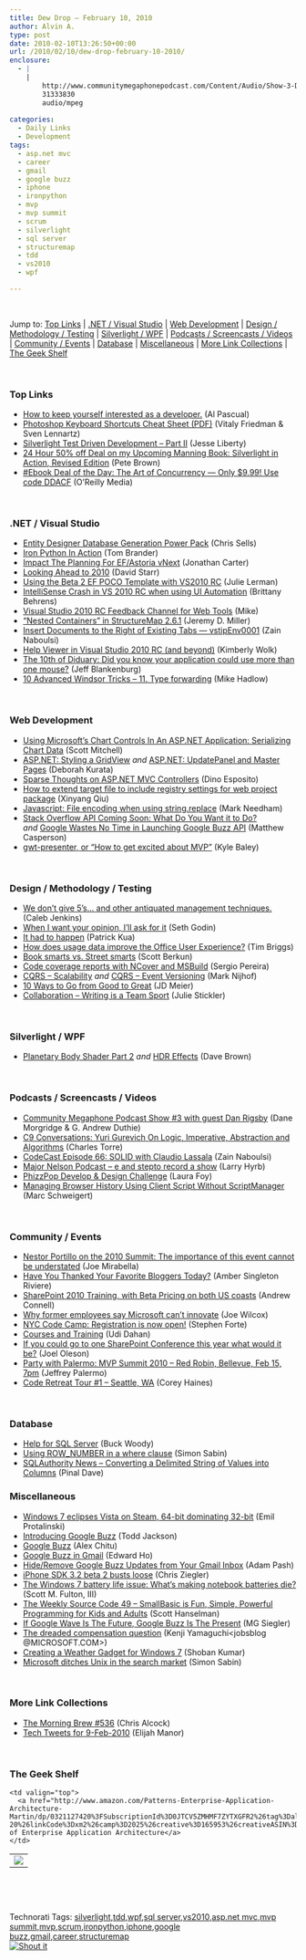 ```yaml
---
title: Dew Drop – February 10, 2010
author: Alvin A.
type: post
date: 2010-02-10T13:26:50+00:00
url: /2010/02/10/dew-drop-february-10-2010/
enclosure:
  - |
    |
        http://www.communitymegaphonepodcast.com/Content/Audio/Show-3-Dan-Rigsby.mp3
        31333830
        audio/mpeg
        
categories:
  - Daily Links
  - Development
tags:
  - asp.net mvc
  - career
  - gmail
  - google buzz
  - iphone
  - ironpython
  - mvp
  - mvp summit
  - scrum
  - silverlight
  - sql server
  - structuremap
  - tdd
  - vs2010
  - wpf

---
```

&#160;

Jump to: [Top Links][1] | [.NET / Visual Studio][2] | [Web Development][3] | [Design / Methodology / Testing][4] | [Silverlight / WPF][5] | [Podcasts / Screencasts / Videos][6] | [Community / Events][7] | [Database][8] | [Miscellaneous][9] | [More Link Collections][10] | [The Geek Shelf][11] 

&#160;

### <a name="top"></a>Top Links

  * [How to keep yourself interested as a developer.][12] (Al Pascual)
  * [Photoshop Keyboard Shortcuts Cheat Sheet (PDF)][13] (Vitaly Friedman & Sven Lennartz)
  * [Silverlight Test Driven Development – Part II][14] (Jesse Liberty)
  * [24 Hour 50% off Deal on my Upcoming Manning Book: Silverlight in Action, Revised Edition][15] (Pete Brown)
  * [#Ebook Deal of the Day: The Art of Concurrency &#8212; Only $9.99! Use code DDACF][16] (O&#8217;Reilly Media)

&#160;

### <a name="dotnet"></a>.NET / Visual Studio

  * [Entity Designer Database Generation Power Pack][17] (Chris Sells)
  * [Iron Python In Action][18] (Tom Brander)
  * [Impact The Planning For EF/Astoria vNext][19] (Jonathan Carter)
  * [Looking Ahead to 2010][20] (David Starr)
  * [Using the Beta 2 EF POCO Template with VS2010 RC][21] (Julie Lerman)
  * [IntelliSense Crash in VS 2010 RC when using UI Automation][22] (Brittany Behrens)
  * [Visual Studio 2010 RC Feedback Channel for Web Tools][23] (Mike)
  * [“Nested Containers” in StructureMap 2.6.1][24] (Jeremy D. Miller)
  * [Insert Documents to the Right of Existing Tabs &#8212; vstipEnv0001][25] (Zain Naboulsi)
  * [Help Viewer in Visual Studio 2010 RC (and beyond)][26] (Kimberly Wolk)
  * [The 10th of Diduary: Did you know your application could use more than one mouse?][27] (Jeff Blankenburg)
  * [10 Advanced Windsor Tricks – 11. Type forwarding][28] (Mike Hadlow)

&#160;

### <a name="web"></a>Web Development

  * [Using Microsoft&#8217;s Chart Controls In An ASP.NET Application: Serializing Chart Data][29] (Scott Mitchell)
  * [ASP.NET: Styling a GridView][30] _and_&#160;[ASP.NET: UpdatePanel and Master Pages][31] (Deborah Kurata)
  * [Sparse Thoughts on ASP.NET MVC Controllers][32] (Dino Esposito)
  * [How to extend target file to include registry settings for web project package][33] (Xinyang Qiu)
  * [Javascript: File encoding when using string.replace][34] (Mark Needham)
  * [Stack Overflow API Coming Soon: What Do You Want it to Do?][35] _and_&#160;[Google Wastes No Time in Launching Google Buzz API][36] (Matthew Casperson)
  * [gwt-presenter, or “How to get excited about MVP”][37] (Kyle Baley)

&#160;

### <a name="design"></a>Design / Methodology / Testing

  * [We don’t give 5’s… and other antiquated management techniques.][38] (Caleb Jenkins)
  * [When I want your opinion, I&#8217;ll ask for it][39] (Seth Godin)
  * [It had to happen][40] (Patrick Kua)
  * [How does usage data improve the Office User Experience?][41] (Tim Briggs)
  * [Book smarts vs. Street smarts][42] (Scott Berkun)
  * [Code coverage reports with NCover and MSBuild][43] (Sergio Pereira)
  * [CQRS – Scalability][44] _and_&#160;[CQRS – Event Versioning][45] (Mark Nijhof)
  * [10 Ways to Go from Good to Great][46] (JD Meier)
  * [Collaboration – Writing is a Team Sport][47] (Julie Stickler)

&#160;

### <a name="silverlight"></a>Silverlight / WPF

  * [Planetary Body Shader Part 2][48] _and_&#160;[HDR Effects][49] (Dave Brown)

&#160;

### <a name="podcasts"></a>Podcasts / Screencasts / Videos

  * [Community Megaphone Podcast Show #3 with guest Dan Rigsby][50] (Dane Morgridge & G. Andrew Duthie)
  * [C9 Conversations: Yuri Gurevich On Logic, Imperative, Abstraction and Algorithms][51] (Charles Torre)
  * [CodeCast Episode 66: SOLID with Claudio Lassala][52] (Zain Naboulsi)
  * [Major Nelson Podcast &#8211; e and stepto record a show][53] (Larry Hyrb)
  * [PhizzPop Develop & Design Challenge][54] (Laura Foy)
  * [Managing Browser History Using Client Script Without ScriptManager][55] (Marc Schweigert)

&#160;

### <a name="events"></a>Community / Events

  * [Nestor Portillo on the 2010 Summit: The importance of this event cannot be understated][56] (Joe Mirabella)
  * [Have You Thanked Your Favorite Bloggers Today?][57] (Amber Singleton Riviere)
  * [SharePoint 2010 Training, with Beta Pricing on both US coasts][58] (Andrew Connell)
  * [Why former employees say Microsoft can&#8217;t innovate][59] (Joe Wilcox)
  * [NYC Code Camp: Registration is now open!][60] (Stephen Forte)
  * [Courses and Training][61] (Udi Dahan)
  * [If you could go to one SharePoint Conference this year what would it be?][62] (Joel Oleson)
  * [Party with Palermo: MVP Summit 2010 – Red Robin, Bellevue, Feb 15, 7pm][63] (Jeffrey Palermo)
  * [Code Retreat Tour #1 &#8211; Seattle, WA][64] (Corey Haines)

&#160;

### <a name="db"></a>Database

  * [Help for SQL Server][65] (Buck Woody)
  * [Using ROW_NUMBER in a where clause][66] (Simon Sabin)
  * [SQLAuthority News – Converting a Delimited String of Values into Columns][67] (Pinal Dave)

<a name="sp"></a>

### <a name="misc"></a>Miscellaneous

  * [Windows 7 eclipses Vista on Steam, 64-bit dominating 32-bit][68] (Emil Protalinski)
  * [Introducing Google Buzz][69] (Todd Jackson)
  * [Google Buzz][70] (Alex Chitu)
  * [Google Buzz in Gmail][71] (Edward Ho)
  * [Hide/Remove Google Buzz Updates from Your Gmail Inbox][72] (Adam Pash)
  * [iPhone SDK 3.2 beta 2 busts loose][73] (Chris Ziegler)
  * [The Windows 7 battery life issue: What&#8217;s making notebook batteries die?][74] (Scott M. Fulton, III)
  * [The Weekly Source Code 49 &#8211; SmallBasic is Fun, Simple, Powerful Programming for Kids and Adults][75] (Scott Hanselman)
  * [If Google Wave Is The Future, Google Buzz Is The Present][76] (MG Siegler)
  * [The dreaded compensation question][77] (Kenji Yamaguchi<jobsblog @MICROSOFT.COM>)
  * [Creating a Weather Gadget for Windows 7][78] (Shoban Kumar)
  * [Microsoft ditches Unix in the search market][79] (Simon Sabin)

&#160;

### <a name="links"></a>More Link Collections

  * [The Morning Brew #536][80] (Chris Alcock)
  * [Tech Tweets for 9-Feb-2010][81] (Elijah Manor)

&#160;

### <a name="shelf"></a>The Geek Shelf

<table border="0" cellspacing="0" cellpadding="0">
  <tr>
    <td>
      <img data-recalc-dims="1" decoding="async" src="https://i0.wp.com/ecx.images-amazon.com/images/I/511D6FdsbXL._SL160_.jpg?w=660" />
    </td>
    
    <td valign="top">
      <a href="http://www.amazon.com/Patterns-Enterprise-Application-Architecture-Martin/dp/0321127420%3FSubscriptionId%3D0JTCV5ZMHMF7ZYTXGFR2%26tag%3Dalvinashcraft-20%26linkCode%3Dxm2%26camp%3D2025%26creative%3D165953%26creativeASIN%3D0321127420">Patterns of Enterprise Application Architecture</a>
    </td>
  </tr>
</table>

&#160;

<div style="padding-bottom: 0px; margin: 0px; padding-left: 0px; padding-right: 0px; display: inline; float: none; padding-top: 0px" id="scid:C16BAC14-9A3D-4c50-9394-FBFEF7A93539:9573edf3-c2f1-47fa-8bc7-6173b5e2a296" class="wlWriterSmartContent">
  <!--dotnetkickit-->
</div>

&#160;

<div style="padding-bottom: 0px; margin: 0px; padding-left: 0px; padding-right: 0px; display: inline; float: none; padding-top: 0px" id="scid:0767317B-992E-4b12-91E0-4F059A8CECA8:f191c992-ce9f-4e1b-8b35-aa2f83f2a258" class="wlWriterSmartContent">
  Technorati Tags: <a href="http://technorati.com/tags/silverlight" rel="tag">silverlight</a>,<a href="http://technorati.com/tags/tdd" rel="tag">tdd</a>,<a href="http://technorati.com/tags/wpf" rel="tag">wpf</a>,<a href="http://technorati.com/tags/sql+server" rel="tag">sql server</a>,<a href="http://technorati.com/tags/vs2010" rel="tag">vs2010</a>,<a href="http://technorati.com/tags/asp.net+mvc" rel="tag">asp.net mvc</a>,<a href="http://technorati.com/tags/mvp+summit" rel="tag">mvp summit</a>,<a href="http://technorati.com/tags/mvp" rel="tag">mvp</a>,<a href="http://technorati.com/tags/scrum" rel="tag">scrum</a>,<a href="http://technorati.com/tags/ironpython" rel="tag">ironpython</a>,<a href="http://technorati.com/tags/iphone" rel="tag">iphone</a>,<a href="http://technorati.com/tags/google+buzz" rel="tag">google buzz</a>,<a href="http://technorati.com/tags/gmail" rel="tag">gmail</a>,<a href="http://technorati.com/tags/career" rel="tag">career</a>,<a href="http://technorati.com/tags/structuremap" rel="tag">structuremap</a>
</div>

<div class="wlWriterHeaderFooter" style="margin:0px; padding:0px 0px 0px 0px;">
  <div class="shoutIt">
    <a rev="vote-for" href="http://dotnetshoutout.com/Submit?url=http%3a%2f%2fwww.alvinashcraft.com%2f2010%2f02%2f10%2fdew-drop-february-10-2010%2f&title=Dew+Drop+%e2%80%93+February+10%2c+2010"><img decoding="async" alt="Shout it" src="http://dotnetshoutout.com/image.axd?url=https://morningdew-bpc6g3a0fgaxdxcu.eastus2-01.azurewebsites.net/2010/02/10/dew-drop-february-10-2010/" style="border:0px" /></a>
  </div>
</div>

 [1]: https://morningdew-bpc6g3a0fgaxdxcu.eastus2-01.azurewebsites.net/#top
 [2]: https://morningdew-bpc6g3a0fgaxdxcu.eastus2-01.azurewebsites.net/#dotnet
 [3]: https://morningdew-bpc6g3a0fgaxdxcu.eastus2-01.azurewebsites.net/#web
 [4]: https://morningdew-bpc6g3a0fgaxdxcu.eastus2-01.azurewebsites.net/#design
 [5]: https://morningdew-bpc6g3a0fgaxdxcu.eastus2-01.azurewebsites.net/#silverlight
 [6]: https://morningdew-bpc6g3a0fgaxdxcu.eastus2-01.azurewebsites.net/#podcasts
 [7]: https://morningdew-bpc6g3a0fgaxdxcu.eastus2-01.azurewebsites.net/#events
 [8]: https://morningdew-bpc6g3a0fgaxdxcu.eastus2-01.azurewebsites.net/#db
 [9]: https://morningdew-bpc6g3a0fgaxdxcu.eastus2-01.azurewebsites.net/#misc
 [10]: https://morningdew-bpc6g3a0fgaxdxcu.eastus2-01.azurewebsites.net/#links
 [11]: https://morningdew-bpc6g3a0fgaxdxcu.eastus2-01.azurewebsites.net/#shelf
 [12]: http://weblogs.asp.net/albertpascual/archive/2010/02/09/how-to-keep-yourself-interested-as-a-developer.aspx
 [13]: http://www.smashingmagazine.com/2010/02/10/photoshop-keyboard-shortcuts-cheat-sheet-pdf/
 [14]: http://feedproxy.google.com/~r/JesseLiberty-SilverlightGeek/~3/tNUEVAgekWI/silverlight-test-driven-development-part-ii.aspx
 [15]: http://feedproxy.google.com/~r/PeteBrown/~3/-9mZzuSttN8/24-Hour-50_2500_-off-Deal-on-my-Upcoming-Manning-Book_3A00_-Silverlight-in-Action_2C00_-Revised-Edition.aspx
 [16]: http://feeds.oreilly.com/~r/oreilly/news/~3/rGaK-YTrYh4/
 [17]: http://www.sellsbrothers.com/news/showTopic.aspx?ixTopic=2327
 [18]: http://feeds.dzone.com/~r/zones/dotnet/~3/EH95RHQIngA/iron-python-action
 [19]: http://feedproxy.google.com/~r/LostInTangent/~3/lsP3KdzprHY/
 [20]: http://elegantcode.com/2010/02/09/looking-ahead-to-2010/
 [21]: http://thedatafarm.com/blog/data-access/using-the-beta-2-ef-poco-template-with-vs2010-rc/
 [22]: http://blogs.msdn.com/visualstudio/archive/2010/02/09/intellisense-crash-in-ui-automation.aspx
 [23]: http://blogs.msdn.com/webdevtools/archive/2010/02/09/visual-studio-2010-rc-feedback-channel-for-web-tools.aspx
 [24]: http://codebetter.com/blogs/jeremy.miller/archive/2010/02/10/nested-containers-in-structuremap-2-6-1.aspx
 [25]: http://feedproxy.google.com/~r/zainnab/~3/TjV2FBTDDQY/insert-documents-to-the-right-of-existing-tabs-vstipenv0001.aspx
 [26]: http://blogs.msdn.com/kwolk/archive/2010/02/10/help-viewer-in-visual-studio-2010-rc-and-beyond.aspx
 [27]: http://feedproxy.google.com/~r/Blankenthoughts/~3/w3HNRKPDOfc/10th-of-diduary-did-you-know-your.aspx
 [28]: http://feedproxy.google.com/~r/CodeRant/~3/qKoRBCkDbF4/10-advanced-windsor-tricks-11.html
 [29]: http://www.4guysfromrolla.com/articles/021010-1.aspx
 [30]: http://msmvps.com/blogs/deborahk/archive/2010/02/09/asp-net-styling-a-gridview.aspx
 [31]: http://msmvps.com/blogs/deborahk/archive/2010/02/09/asp-net-updatepanel-and-master-pages.aspx
 [32]: http://dotnetslackers.com/articles/aspnet/Sparse-Thoughts-on-ASP-NET-MVC-Controllers.aspx
 [33]: http://blogs.msdn.com/webdevtools/archive/2010/02/09/how-to-extend-target-file-to-include-registry-settings-for-web-project-package.aspx
 [34]: http://feedproxy.google.com/~r/MarkNeedham/~3/HetxrjSK6Ss/
 [35]: http://feedproxy.google.com/~r/ProgrammableWeb/~3/X3lmIJXAINc/
 [36]: http://feedproxy.google.com/~r/ProgrammableWeb/~3/cBoLziAoX0A/
 [37]: http://codebetter.com/blogs/kyle.baley/archive/2010/02/09/gwt-presenter-or-how-to-get-excited-about-mvp.aspx
 [38]: http://developingux.com/2010/02/09/dont-give-5-management-techniques/
 [39]: http://feedproxy.google.com/~r/typepad/sethsmainblog/~3/tNfR4_3k5Bg/when-i-want-your-opinion-ill-ask-for-it.html
 [40]: http://www.thekua.com/atwork/2010/02/it-had-to-happen/
 [41]: http://blogs.technet.com/office2010/archive/2010/02/09/how-does-usage-data-improve-the-office-user-experience.aspx
 [42]: http://www.scottberkun.com/blog/2010/book-smarts-vs-street-smarts/
 [43]: http://feedproxy.google.com/~r/Devlicious/~3/LHbf-eHw9GE/code-coverage-reports-with-ncover-and-msbuild.aspx
 [44]: http://elegantcode.com/2010/02/09/cqrs-scalability/
 [45]: http://elegantcode.com/2010/02/09/cqrs-event-versioning/
 [46]: http://feedproxy.google.com/~r/SourcesOfInsight/~3/pYcD-5UXtJo/
 [47]: http://heratech.wordpress.com/2010/02/09/collaboration-%e2%80%93-writing-is-a-team-sport/
 [48]: http://drdave.co.uk/blog/post.aspx?id=5f603154-fc80-4c9d-b3f8-aa36cac95454
 [49]: http://drdave.co.uk/blog/post.aspx?id=00873880-78eb-495c-96e9-85b5530af289
 [50]: http://www.communitymegaphonepodcast.com/Content/Audio/Show-3-Dan-Rigsby.mp3
 [51]: http://channel9.msdn.com/posts/Charles/C9-Conversations-Yuri-Gurevich-Abstraction-Algorithms-and-Logic/
 [52]: http://feedproxy.google.com/~r/zainnab/~3/nmeiEhfA5GQ/codecast-episode-66-solid-with-claudio-lassala.aspx
 [53]: http://feedproxy.google.com/~r/MajorNelsonblogcast/~3/DXvZqOAC5Lo/e-and-stepto-record-a-show.aspx
 [54]: http://channel9.msdn.com/posts/LauraFoy/PhizzPop-Develop--Design-Challenge/
 [55]: http://channel9.msdn.com/posts/keydet/Managing-Browser-History-Using-Client-Script-Without-ScriptManager/
 [56]: http://blogs.msdn.com/mvpawardprogram/archive/2010/02/09/nestor-portillo-on-the-summit-the-importance-of-this-event-cannot-be-understated.aspx
 [57]: http://webworkerdaily.com/2010/02/09/have-you-thanked-your-favorite-bloggers-today/
 [58]: http://feedproxy.google.com/~r/AndrewConnell/~3/uyvAqDjC6-k/sharepoint-2010-training-with-beta-pricing-on-both-us-coasts.aspx
 [59]: http://feeds.betanews.com/~r/bn/~3/oLuYb3ElULM/1265750084
 [60]: http://feedproxy.google.com/~r/StephenFortesBlog/~3/Ny_otzNU1o0/PermaLink,guid,8b7b9ed3-4179-4de3-a663-b99bc8f8d58a.aspx
 [61]: http://feedproxy.google.com/~r/UdiDahan-TheSoftwareSimplist/~3/9uByML-oYGc/
 [62]: http://feedproxy.google.com/~r/JoelsSharepointLand/~3/uJMkDm0Raac/ViewPost.aspx
 [63]: http://feedproxy.google.com/~r/jeffreypalermo/~3/tjedC6nhjXc/
 [64]: http://programmingtour.blogspot.com/2010/02/code-retreat-tour-1.html
 [65]: http://blogs.msdn.com/buckwoody/archive/2010/02/09/help-for-sql-server.aspx
 [66]: http://feedproxy.google.com/~r/SimonsSqlServerStuff/~3/i2RCWkuv3Lk/Using-ROW_5F00_NUMBER-in-a-where-clause.aspx
 [67]: http://blog.sqlauthority.com/2010/02/10/sqlauthority-news-converting-a-delimited-string-of-values-into-columns/
 [68]: http://arstechnica.com/microsoft/news/2010/02/windows-7-eclipses-vista-on-steam-64-bit-dominating-32-bit.ars
 [69]: http://feedproxy.google.com/~r/blogspot/MKuf/~3/C8k9VEnfxzY/introducing-google-buzz.html
 [70]: http://googlesystem.blogspot.com/2010/02/google-buzz.html
 [71]: http://feedproxy.google.com/~r/OfficialGmailBlog/~3/B4DCPwbQ624/google-buzz-in-gmail.html
 [72]: http://feeds.gawker.com/~r/lifehacker/full/~3/Y5xslUWeRaE/hideremove-google-buzz-updates-from-your-gmail-inbox
 [73]: http://www.engadget.com/2010/02/09/iphone-sdk-3-2-beta-2-busts-loose/
 [74]: http://feeds.betanews.com/~r/bn/~3/OJPS7w_vp_w/1265766503
 [75]: http://feedproxy.google.com/~r/ScottHanselman/~3/T9Y7QicuDGI/TheWeeklySourceCode49SmallBasicIsFunSimplePowerfulProgrammingForKidsAndAdults.aspx
 [76]: http://feedproxy.google.com/~r/Techcrunch/~3/13cl0ciST9Q/
 [77]: http://microsoftjobsblog.com/blog/compensation-questions/
 [78]: http://feedproxy.google.com/~r/netCurryRecentArticles/~3/EJWUXfbbQCQ/ShowArticle.aspx
 [79]: http://feedproxy.google.com/~r/SimonsSqlServerStuff/~3/N6lxTWKbygk/Microsoft-ditches-Unix-in-the-search-market.aspx
 [80]: http://feedproxy.google.com/~r/ReflectivePerspective/~3/41sgfJCrJu8/
 [81]: http://elijahmanor.com/webdevdotnet/post.aspx?id=c1253563-73f8-4adb-8d3c-d634000c3b3c